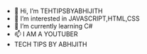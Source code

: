 - 👋 Hi, I’m TEHTIPSBYABHIJITH
- 👀 I’m interested in JAVASCRIPT,HTML,CSS
- 🌱 I’m currently learning C#
- 📫 I AM A YOUTUBER
- TECH TIPS BY ABHIJITH

<!---
TechTipsYt/TechTipsYt is a ✨ special ✨ repository because its `README.md` (this file) appears on your GitHub profile.
You can click the Preview link to take a look at your changes.
--->
